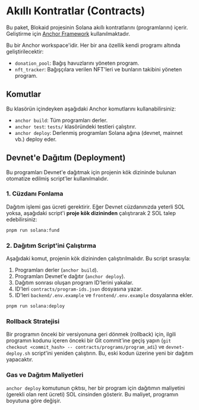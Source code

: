 # Akıllı Kontratlar (Contracts)

Bu paket, Blokaid projesinin Solana akıllı kontratlarını (programlarını) içerir. Geliştirme için [Anchor Framework](https://www.anchor-lang.com/) kullanılmaktadır.

Bu bir Anchor workspace'idir. Her bir ana özellik kendi programı altında geliştirilecektir:
- `donation_pool`: Bağış havuzlarını yöneten program.
- `nft_tracker`: Bağışçılara verilen NFT'leri ve bunların takibini yöneten program.

## Komutlar

Bu klasörün içindeyken aşağıdaki Anchor komutlarını kullanabilirsiniz:

- `anchor build`: Tüm programları derler.
- `anchor test`: `tests/` klasöründeki testleri çalıştırır.
- `anchor deploy`: Derlenmiş programları Solana ağına (devnet, mainnet vb.) deploy eder.
 
## Devnet'e Dağıtım (Deployment)
 
Bu programları Devnet'e dağıtmak için projenin kök dizininde bulunan otomatize edilmiş script'ler kullanılmalıdır.

### 1. Cüzdanı Fonlama

Dağıtım işlemi gas ücreti gerektirir. Eğer Devnet cüzdanınızda yeterli SOL yoksa, aşağıdaki script'i **proje kök dizininden** çalıştırarak 2 SOL talep edebilirsiniz:

```bash
pnpm run solana:fund
```

### 2. Dağıtım Script'ini Çalıştırma

Aşağıdaki komut, projenin kök dizininden çalıştırılmalıdır. Bu script sırasıyla:
1.  Programları derler (`anchor build`).
2.  Programları Devnet'e dağıtır (`anchor deploy`).
3.  Dağıtım sonrası oluşan program ID'lerini yakalar.
4.  ID'leri `contracts/program-ids.json` dosyasına yazar.
5.  ID'leri `backend/.env.example` ve `frontend/.env.example` dosyalarına ekler.

```bash
pnpm run solana:deploy
```

### Rollback Stratejisi

Bir programın önceki bir versiyonuna geri dönmek (rollback) için, ilgili programın kodunu içeren önceki bir Git commit'ine geçiş yapın (`git checkout <commit_hash> -- contracts/programs/program_adi`) ve `devnet-deploy.sh` script'ini yeniden çalıştırın. Bu, eski kodun üzerine yeni bir dağıtım yapacaktır.

### Gas ve Dağıtım Maliyetleri

`anchor deploy` komutunun çıktısı, her bir program için dağıtımın maliyetini (gerekli olan rent ücreti) SOL cinsinden gösterir. Bu maliyet, programın boyutuna göre değişir.
